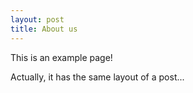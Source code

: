 ```yaml
---
layout: post
title: About us
---
```


This is an example page!

Actually, it has the same layout of a post...